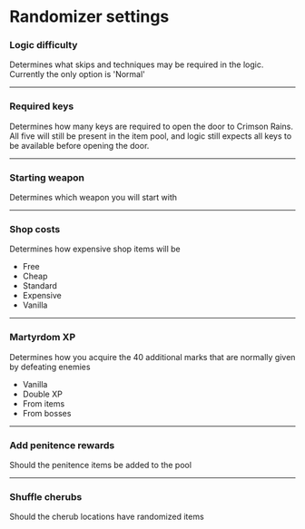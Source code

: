 # Randomizer settings

### Logic difficulty
Determines what skips and techniques may be required in the logic.  Currently the only option is 'Normal'

---

### Required keys
Determines how many keys are required to open the door to Crimson Rains.  All five will still be present in the item pool, and logic still expects all keys to be available before opening the door.

---

### Starting weapon
Determines which weapon you will start with

---

### Shop costs
Determines how expensive shop items will be
- Free
- Cheap
- Standard
- Expensive
- Vanilla

---

### Martyrdom XP
Determines how you acquire the 40 additional marks that are normally given by defeating enemies
- Vanilla
- Double XP
- From items
- From bosses

---

### Add penitence rewards
Should the penitence items be added to the pool

---

### Shuffle cherubs
Should the cherub locations have randomized items
